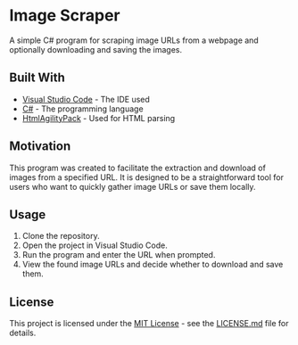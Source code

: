 # Image Scraper

A simple C# program for scraping image URLs from a webpage and optionally downloading and saving the images.

## Built With

- [Visual Studio Code](https://code.visualstudio.com/) - The IDE used
- [C#](https://docs.microsoft.com/en-us/dotnet/csharp/) - The programming language
- [HtmlAgilityPack](https://html-agility-pack.net/) - Used for HTML parsing

## Motivation

This program was created to facilitate the extraction and download of images from a specified URL. It is designed to be a straightforward tool for users who want to quickly gather image URLs or save them locally.

## Usage

1. Clone the repository.
2. Open the project in Visual Studio Code.
3. Run the program and enter the URL when prompted.
4. View the found image URLs and decide whether to download and save them.

## License

This project is licensed under the [MIT License](LICENSE.md) - see the [LICENSE.md](LICENSE.md) file for details.